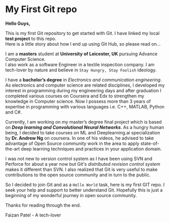 # My First Git repo

**Hello Guys,**

This is my first Git repository to get started with Git. I have linked my local **test project** to this repo.  
Here is a little story about how I end up using Git Hub, so please read on...  

I am a **masters** student at **University of Leicester, UK** pursuing Advance Computer Science.  
I also work as a software Engineer in a textile inspection company. I am tech-lover by nature and believe in `Stay Hungry, Stay Foolish` ideology.  

I have a **bachelor’s degree** in *Electronics and communication engineering*. As electronics and computer science are related disciplines, I developed my interest in programming during my engineering days and after graduation I completed various courses on Coursera and Edx to strengthen my knowledge in Computer science. Now I possess more than 3 years of expertise in programming with various languages i.e. C++, MATLAB, Python and C#.  

Currently, I am working on my master’s degree final project which is based on **_Deep learning and Convolutional Neural Networks_**. As a hungry human being, I decided to take courses on ML and Deeplearning.ai specialization by **Dr. Andrew Ng** on coursera. In one of his videos, he advised to take advantage of Open Source community work in the area to apply state-of-the-art deep learning techniques and practices in your application domain.  

I was not new to version control system as I have been using SVN and Perforce for about a year now but Git's *distributed revision control system* makes it different than SVN. I also realized that Git is very useful to make contributions to the open source community and in turn to the public.  

So I decided to join Git and as a `Hello World` task, here is my first GIT repo. I seek your help and support to better understand Git. Hopefully this is just a beginning of my wonderful journey in open source community.  

Thanks for reading through the end.  

Faizan Patel - A tech-lover
